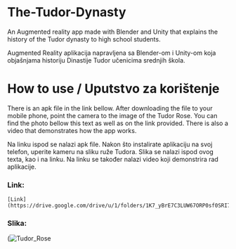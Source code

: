 # The-Tudor-Dynasty

An Augmented reality app made with Blender and Unity that explains the history of the Tudor dynasty to high school students.

Augmented Reality aplikacija napravljena sa Blender-om i Unity-om koja objašnjama historiju Dinastije Tudor učenicima srednjih škola. 

# How to use / Uputstvo za korištenje 

There is an apk file in the link bellow. After downloading the file to your mobile phone, point the camera to the image of the Tudor Rose. You can find the photo bellow this text as well as on the link provided. There is also a video that demonstrates how the app works.

Na linku ispod se nalazi apk file. Nakon što instalirate aplikaciju na svoj telefon, uperite kameru na sliku ruže Tudora. Slika se nalazi ispod ovog texta, kao i na linku. Na linku se također nalazi video koji demonstrira rad aplikacije.     

### Link: 
	[Link](https://drive.google.com/drive/u/1/folders/1K7_yBrE7C3LUW67ORP0sf0SRI7TRebmE)

### Slika:
(![Tudor_Rose](https://github.com/user-attachments/assets/37ed1436-8551-4592-a44f-f93d631a6524)
